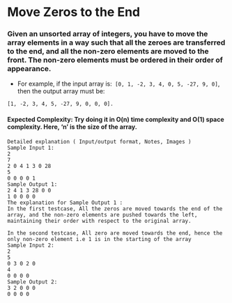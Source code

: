# Move Zeros to the End

### Given an unsorted array of integers, you have to move the array elements in a way such that all the zeroes are transferred to the end, and all the non-zero elements are moved to the front. The non-zero elements must be ordered in their order of appearance.

- For example, if the input array is:``` [0, 1, -2, 3, 4, 0, 5, -27, 9, 0]```, then the output array must be:

```[1, -2, 3, 4, 5, -27, 9, 0, 0, 0].```

#### Expected Complexity: Try doing it in O(n) time complexity and O(1) space complexity. Here, ‘n’ is the size of the array.
``` 
Detailed explanation ( Input/output format, Notes, Images )
Sample Input 1:
2
7
2 0 4 1 3 0 28
5
0 0 0 0 1
Sample Output 1:
2 4 1 3 28 0 0
1 0 0 0 0
The explanation for Sample Output 1 :
In the first testcase, All the zeros are moved towards the end of the array, and the non-zero elements are pushed towards the left, maintaining their order with respect to the original array.

In the second testcase, All zero are moved towards the end, hence the only non-zero element i.e 1 is in the starting of the array 
Sample Input 2:
2
5
0 3 0 2 0
4
0 0 0 0
Sample Output 2:
3 2 0 0 0
0 0 0 0
```